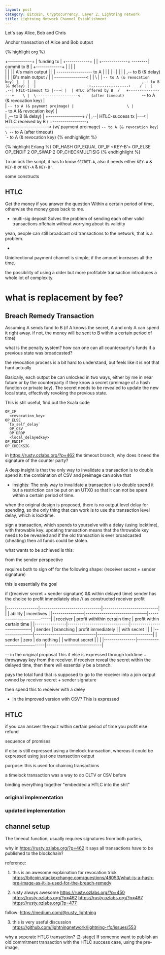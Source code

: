 ```yaml
---
layout: post
category: Bitcoin, Cryptocurrency, Layer 2, Lightning network
title: Lightning Network Channel Establishment
---
```


Let's say Alice, Bob and Chris



Anchor transaction of Alice and Bob output


{% highlight org %}

+------------+
| funding tx |
+------------+
      |
      |        +-------------+
      \--------| commit tx B |
               +-------------+
                  |  |  |  |  
                  |  |  |  | A's main output
                  |  |  |  \------------------ to A
                  |  |  |
                  |  |  |
                  |  |  |                  ,-- to B (& delay)
                  |  |  | B's main output /
                  |  |  \----------------<
                  |  |                    \ 
                  |  |                     `-- to A (& revocation key)
                  |  |
                  |  |                                                ,-- to B (& delay)
                  |  |                        +-----------------+    /
                  |  |                     ,--| HTLC-timeout tx |---<
                  |  | HTLC offered by B  /   +-----------------+    \
                  |  \-------------------<     (after timeout)        `-- to A (& revocation key)
                  |                       \
                  |                        `-- to A (& payment preimage)
                  |                        \
                  |                         `- to A (& revocation key)
                  |                   
                  |                                                   ,-- to B (& delay)
                  |                           +-----------------+    /
                  |                        ,--| HTLC-success tx |---<
                  | HTLC received by B    /   +-----------------+    \
                  \----------------------<     (w/ payment preimage)  `-- to A (& revocation key)
                                          \
                                           `-- to A (after timeout)
                                           \
                                            `- to A (& revocation key)
{% endhighlight %}

{% highlight Erlang %}
OP_HASH <SECRET-A-HASH> OP_EQUAL
OP_IF
  <KEY-B'>
OP_ELSE
  <KEY-B>
OP_ENDIF
2 OP_SWAP
<KEY-A> 2 OP_CHECKMULTISIG
{% endhighlight %}

To unlock the script, it has to know `SECRET-A`, also it needs either `KEY-A` & `KEY-B` or
`KEY-A` & `KEY-B'`.


some constructs



## HTLC

Get the money if you answer the question Within a certain period of time, otherwise the money goes
back to me.


- multi-sig deposit
Solves the problem of sending each other valid transactions offchain without worrying about
its validity

yeah, people can still broadcast old transactions to the network, that is a problem.

- 


Unidirectional payment channel is simple, if the amount increases all the time.

the possibility of using a older but more profitable transaction introduces a whole lot of
complexity.

# what is replacement by fee?

## Breach Remedy Transaction

Assuming A sends fund to B
(if A knows the secret, A and only A can spend it right away. if not, the money will
be sent to B within a certain period of time)

what is the penalty system? how can one can all counterparty's funds if a previous state was
broadcasted?

the revocation process is a bit hard to understand, but feels like it is not that hard actually


Basically, each output be can unlocked in two ways, either by me in near future or by
the counterparty if they know a secret (preimage of a hash function or private key). The secret
needs to be revealed to update the new local state, effectively revoking the previous state.

This is still useful, find out the Scala code

```
OP_IF
  <revocation_key>
OP_ELSE
 `to_self_delay`
  OP_CSV
  OP_DROP
  <local_delayedkey>
OP_ENDIF
OP_CHECKSIG
```

in https://rusty.ozlabs.org/?p=462
the timeout branch, why does it need the signature of the counter party?


A deep insight is that the only way to invalidate a transaction is to double spend it. 
the combination of CSV and preimage can solve that


- insights:
The only way to invalidate a transaction is to double spend it
but a restriction can be put on an UTXO so that it can not be spent within a certain
period of time.


when the original design is proposed, there is no output level delay for spending,
so the only thing that can work is to use the transaction level delay, which is locktime.

sign a transaction, which spends to yourselve with a delay (using locktime), with throwable key.
updating transaction means that the throwable key needs to be revealed and if the old transaction
is ever broadcasted (cheating) then all funds could be stolen.

what wants to be achieved is this:

from the sender perspective

requires both to sign off for the following shape:
(receiver secret + sender signature)

this is essentially the goal

if ((receiver secret + sender signature) && within delayed time)
  sender has the choice to profit immediately
else
  // as constructed
  receiver profit
  
|----------------|-------------------------------|----------------------------|
|                | ability                       | incentives                 |
|----------------|-------------------------------|----------------------------|
| receiver       | profit withithin certain time | profit within certain time |
|----------------|-------------------------------|----------------------------|
| sender         | branching                     | profit immediately         |
| with secret    |                               |                            |
|----------------|-------------------------------|----------------------------|
| sender         | zero                          | do nothing                 |
| without secret |                               |                            |
|----------------|-------------------------------|----------------------------|

-- in the original proposal
This if else is expressed through locktime + throwaway key from the
receiver. if receiver reveal the secret within the delayed time, then there will essentially
be a branch.

pays the total fund that is supposed to go to the receiver into a join output owned by 
receiver secret + sender signature

then spend this to receiver with a deley

- in the improved version with CSV?
This is expressed 

## HTLC

if you can answer the quiz within certain period of time
  you profit
else
 refund

sequence of promises


if else is still expressed using a timelock transaction, whereas it could be expressed using just
one transaction output


purpose:
this is used for chaining transactions




a timelock transaction was a way to do CLTV or CSV before


binding everything together
"embedded a HTLC into the shit"

### original implementation

### updated implementation

## channel setup

The timeout function, usually requires signatures from both parties, 

why in https://rusty.ozlabs.org/?p=462
it says all transactions have to be published to the blockchain?

reference:
1. this is an awesome explaination for revocation trick
https://bitcoin.stackexchange.com/questions/48053/what-is-a-hash-pre-image-as-it-is-used-for-the-breach-remedy

2. rusty always awesome
https://rusty.ozlabs.org/?p=450
https://rusty.ozlabs.org/?p=462
https://rusty.ozlabs.org/?p=467
https://rusty.ozlabs.org/?p=477

follow: https://medium.com/@rusty_lightning

3. this is very useful discussion
https://github.com/lightningnetwork/lightning-rfc/issues/553



why a seperate HTLC transaction? (2-stage)
If someone want to publish an old commitment transaction with the HTLC success case, using the pre-image, 